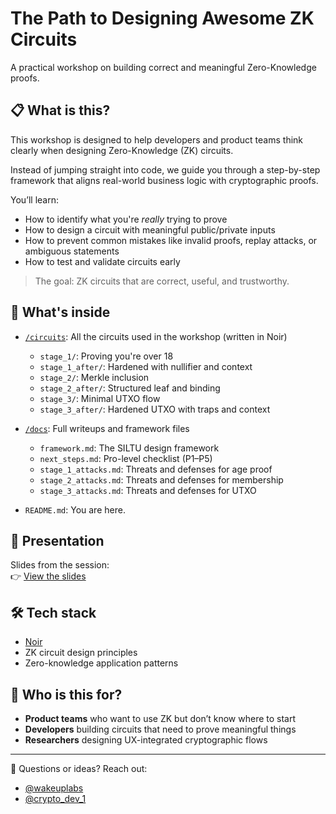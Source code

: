 # The Path to Designing Awesome ZK Circuits

A practical workshop on building correct and meaningful Zero-Knowledge proofs.

## 📋 What is this?

This workshop is designed to help developers and product teams think clearly when designing Zero-Knowledge (ZK) circuits.

Instead of jumping straight into code, we guide you through a step-by-step framework that aligns real-world business logic with cryptographic proofs.

You’ll learn:

- How to identify what you're *really* trying to prove
- How to design a circuit with meaningful public/private inputs
- How to prevent common mistakes like invalid proofs, replay attacks, or ambiguous statements
- How to test and validate circuits early

> The goal: ZK circuits that are correct, useful, and trustworthy.

## 📂 What's inside

- [`/circuits`](./circuits): All the circuits used in the workshop (written in Noir)
  - `stage_1/`: Proving you're over 18
  - `stage_1_after/`: Hardened with nullifier and context
  - `stage_2/`: Merkle inclusion
  - `stage_2_after/`: Structured leaf and binding
  - `stage_3/`: Minimal UTXO flow
  - `stage_3_after/`: Hardened UTXO with traps and context

- [`/docs`](./docs): Full writeups and framework files
  - `framework.md`: The SILTU design framework
  - `next_steps.md`: Pro-level checklist (P1–P5)
  - `stage_1_attacks.md`: Threats and defenses for age proof
  - `stage_2_attacks.md`: Threats and defenses for membership
  - `stage_3_attacks.md`: Threats and defenses for UTXO

- `README.md`: You are here.

## 🎥 Presentation

Slides from the session:  
👉 [View the slides](https://example.com/zk-workshop-slides.pdf)

## 🛠 Tech stack

- [Noir](https://noir-lang.org)
- ZK circuit design principles
- Zero-knowledge application patterns

## 🙌 Who is this for?

- **Product teams** who want to use ZK but don’t know where to start  
- **Developers** building circuits that need to prove meaningful things  
- **Researchers** designing UX-integrated cryptographic flows

---

📣 Questions or ideas? Reach out:  
- [@wakeuplabs](https://x.com/wakeuplabs)  
- [@crypto_dev_1](https://x.com/crypto_dev_1)

